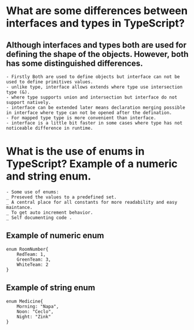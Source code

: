 # What are some differences between interfaces and types in TypeScript?

## Although interfaces and types both are used for defining the shape of the objects. However, both has some distinguished differences.

    - Firstly Both are used to define objects but interface can not be used to define primitives values.
    - unlike type, interface allows extends where type use intersection type (&).
    - where type supports union and intersection but interface do not support natively.
    - interface can be extended later means declaration merging possible in interface where type can not be opened after the defination.
    - For mapped type type is more convenient than interface.
    - interface is a little bit faster in some cases where type has not noticeable difference in runtime.

# What is the use of enums in TypeScript? Example of a numeric and string enum.

    - Some use of enums:
    _ Preseved the values to a predefined set.
    _ A central place for all constants for more readability and easy maintance.
    _ To get auto increment behavior.
    _ Self documenting code .

## Example of numeric enum

    enum RoomNumber{
        RedTeam: 1,
        GreenTeam: 3,
        WhiteTeam: 2
    }

## Example of string enum

    enum Medicine{
        Morning: "Napa",
        Noon: "Ceclo",
        Night: "Zink"
    }
